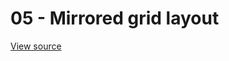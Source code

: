 # 05 - Mirrored grid layout 

[View source](https://github.com/merfais/vue-grid-layout-v3/blob/master/website/docs/.vuepress/components/Example05Mirrored.vue)

<ClientOnly>
<Example05Mirrored></Example05Mirrored>
</ClientOnly>

